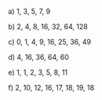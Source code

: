 a) 1, 3, 5, 7, 9

b) 2, 4, 8, 16, 32, 64, 128

c) 0, 1, 4, 9, 16, 25, 36, 49

d) 4, 16, 36, 64, 60

e) 1, 1, 2, 3, 5, 8, 11

f) 2, 10, 12, 16, 17, 18, 19, 18
